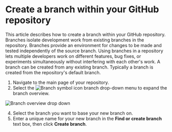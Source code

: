 
# Create a branch within your GitHub repository

This article describes how to create a branch within your GitHub repository. Branches isolate development work from existing branches in the repository. Branches provide an environment for changes to be made and tested independently of the source branch. Using branches in a repository lets multiple developers work on different features, bug fixes, or experiments simultaneously without interfering with each other's work. A branch can be created from any existing branch. Typically a branch is created from the repository's default branch.


1. Navigate to the main page of your repository.
2. Select the ![Branch symbol icon](https://github.com/kimyaBuckner/Technical-Writing-Portfolio/assets/7422907/86a3cb60-3afc-48c3-a011-02857ded30fe) branch drop-down menu to expand the branch overview.

<div>
  <Image
    quality={100}
    title="Branch overview"
    src="/Images/dropdown.png"
    alt="Branch overview drop down"
    loading="eager"
   />
 </div>

4. Select the branch you want to base your new branch on.
5. Enter a unique name for your new branch in the **Find or create branch** text box, then click **Create branch**.

